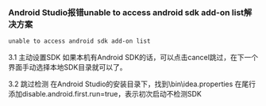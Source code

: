 ### Android Studio报错unable to access android sdk add-on list解决方案

```bash
unable to access android sdk add-on list
```

3.1 主动设置SDK
如果本机有Android SDK的话，可以点击cancel跳过，在下一个界面手动选择本地SDK目录就可以了。

3.2 跳过检测
在Android Studio的安装目录下，找到\bin\idea.properties
在尾行添加disable.android.first.run=true，表示初次启动不检测SDK

